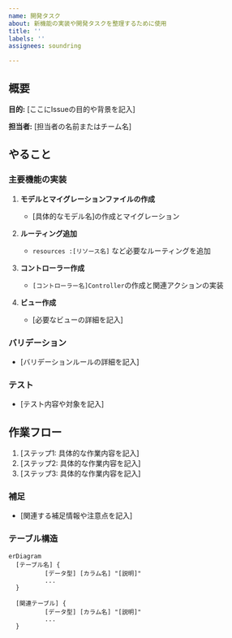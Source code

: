 ```yaml
---
name: 開発タスク
about: 新機能の実装や開発タスクを整理するために使用
title: ''
labels: ''
assignees: soundring

---
```


## 概要

**目的:** [ここにIssueの目的や背景を記入]

**担当者:** [担当者の名前またはチーム名]

## やること

### 主要機能の実装

1. **モデルとマイグレーションファイルの作成**
   - [具体的なモデル名]の作成とマイグレーション

2. **ルーティング追加**
   - `resources :[リソース名]` など必要なルーティングを追加

3. **コントローラー作成**
   - `[コントローラー名]Controller`の作成と関連アクションの実装

4. **ビュー作成**
   - [必要なビューの詳細を記入]

### バリデーション

- [バリデーションルールの詳細を記入]

### テスト

- [テスト内容や対象を記入]

## 作業フロー

1. [ステップ1: 具体的な作業内容を記入]
2. [ステップ2: 具体的な作業内容を記入]
3. [ステップ3: 具体的な作業内容を記入]

### 補足

- [関連する補足情報や注意点を記入]

### テーブル構造

```mermaid
erDiagram
  [テーブル名] {
          [データ型] [カラム名] "[説明]"
          ...
  }

  [関連テーブル] {
          [データ型] [カラム名] "[説明]"
          ...
  }
